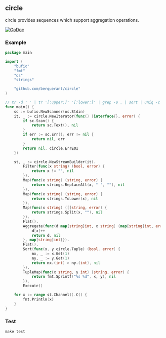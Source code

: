 ## circle

circle provides sequences which support aggregation operations.

[![GoDoc](https://godoc.org/github.com/berquerant/circle?status.svg)](https://godoc.org/github.com/berquerant/circle)

### Example

``` go
package main

import (
	"bufio"
	"fmt"
	"os"
	"strings"

	"github.com/berquerant/circle"
)

// tr -d ' ' | tr '[:upper:]' '[:lower:]' | grep -o . | sort | uniq -c | sort -rnk 1 | awk '{print $2, $1}'
func main() {
	sc := bufio.NewScanner(os.Stdin)
	it, _ := circle.NewIterator(func() (interface{}, error) {
		if sc.Scan() {
			return sc.Text(), nil
		}
		if err := sc.Err(); err != nil {
			return nil, err
		}
		return nil, circle.ErrEOI
	})

	st, _ := circle.NewStreamBuilder(it).
		Filter(func(x string) (bool, error) {
			return x != "", nil
		}).
		Map(func(x string) (string, error) {
			return strings.ReplaceAll(x, " ", ""), nil
		}).
		Map(func(x string) (string, error) {
			return strings.ToLower(x), nil
		}).
		Map(func(x string) ([]string, error) {
			return strings.Split(x, ""), nil
		}).
		Flat().
		Aggregate(func(d map[string]int, x string) (map[string]int, error) {
			d[x]++
			return d, nil
		}, map[string]int{}).
		Flat().
		Sort(func(x, y circle.Tuple) (bool, error) {
			nx, _ := x.Get(1)
			ny, _ := y.Get(1)
			return nx.(int) > ny.(int), nil
		}).
		TupleMap(func(x string, y int) (string, error) {
			return fmt.Sprintf("%s %d", x, y), nil
		}).
		Execute()

	for x := range st.Channel().C() {
		fmt.Println(x)
	}
}
```

### Test

``` shell
make test
```
